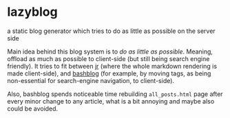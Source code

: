 # lazyblog
a static blog generator which tries to do as little as possible on the server side

Main idea behind this blog system is to _do as little as possible_.
Meaning, offload as much as possible to client-side (but still being search engine friendly).
It tries to fit between [jr][] (where the whole markdown rendering is made client-side),
and [bashblog][] (for example, by moving tags, as being non-essential for search-engine navigation, to client-side).

Also, bashblog spends noticeable time rebuilding `all_posts.html` page
after every minor change to any article, what is a bit annoying
and maybe also could be avoided.

[jr]: http://xeoncross.github.io/jr/
[bashblog]: https://github.com/cfenollosa/bashblog
